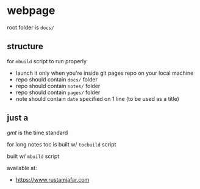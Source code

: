 # webpage

root folder is `docs/`

## structure

for `mbuild` script to run properly

* launch it only when you're inside git pages repo on your local machine
* repo should contain `docs/` folder
* repo should contain `notes/` folder
* repo should contain `pages/` folder
* note should contain `date` specified on 1 line (to be used as a title)

## just a

*gmt* is the time standard

for long notes toc is built w/ `tocbuild` script

built w/ `mbuild` script

available at:

* https://www.rustamjafar.com
